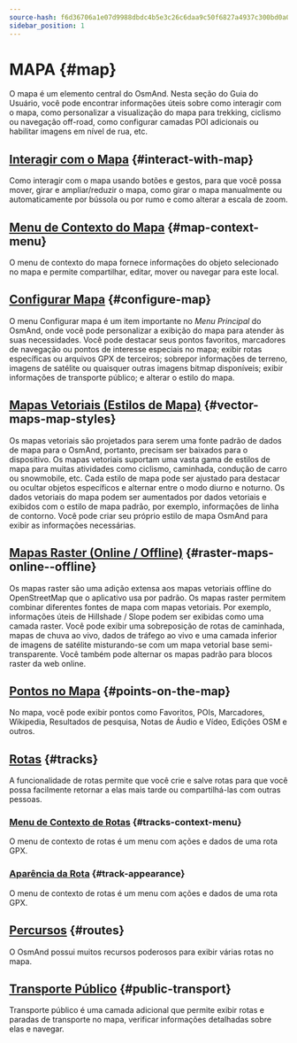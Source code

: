 ```yaml
---
source-hash: f6d36706a1e07d9988dbdc4b5e3c26c6daa9c50f6827a4937c300bd0a0b42708
sidebar_position: 1
---
```


# MAPA {#map}

O mapa é um elemento central do OsmAnd. Nesta seção do Guia do Usuário, você pode encontrar informações úteis sobre como interagir com o mapa, como personalizar a visualização do mapa para trekking, ciclismo ou navegação off-road, como configurar camadas POI adicionais ou habilitar imagens em nível de rua, etc.

## [Interagir com o Mapa](./interact-with-map.md) {#interact-with-map}

Como interagir com o mapa usando botões e gestos, para que você possa mover, girar e ampliar/reduzir o mapa, como girar o mapa manualmente ou automaticamente por bússola ou por rumo e como alterar a escala de zoom.

## [Menu de Contexto do Mapa](./map-context-menu.md) {#map-context-menu}

O menu de contexto do mapa fornece informações do objeto selecionado no mapa e permite compartilhar, editar, mover ou navegar para este local.

## [Configurar Mapa](./configure-map-menu.md) {#configure-map}

O menu Configurar mapa é um item importante no *Menu Principal* do OsmAnd, onde você pode personalizar a exibição do mapa para atender às suas necessidades. Você pode destacar seus pontos favoritos, marcadores de navegação ou pontos de interesse especiais no mapa; exibir rotas específicas ou arquivos GPX de terceiros; sobrepor informações de terreno, imagens de satélite ou quaisquer outras imagens bitmap disponíveis; exibir informações de transporte público; e alterar o estilo do mapa.

## [Mapas Vetoriais (Estilos de Mapa)](./vector-maps.md) {#vector-maps-map-styles}

Os mapas vetoriais são projetados para serem uma fonte padrão de dados de mapa para o OsmAnd, portanto, precisam ser baixados para o dispositivo. Os mapas vetoriais suportam uma vasta gama de estilos de mapa para muitas atividades como ciclismo, caminhada, condução de carro ou snowmobile, etc. Cada estilo de mapa pode ser ajustado para destacar ou ocultar objetos específicos e alternar entre o modo diurno e noturno. Os dados vetoriais do mapa podem ser aumentados por dados vetoriais e exibidos com o estilo de mapa padrão, por exemplo, informações de linha de contorno. Você pode criar seu próprio estilo de mapa OsmAnd para exibir as informações necessárias.

## [Mapas Raster (Online / Offline)](./raster-maps.md) {#raster-maps-online--offline}

Os mapas raster são uma adição extensa aos mapas vetoriais offline do OpenStreetMap que o aplicativo usa por padrão. Os mapas raster permitem combinar diferentes fontes de mapa com mapas vetoriais. Por exemplo, informações úteis de Hillshade / Slope podem ser exibidas como uma camada raster. Você pode exibir uma sobreposição de rotas de caminhada, mapas de chuva ao vivo, dados de tráfego ao vivo e uma camada inferior de imagens de satélite misturando-se com um mapa vetorial base semi-transparente. Você também pode alternar os mapas padrão para blocos raster da web online.

## [Pontos no Mapa](./point-layers-on-map.md) {#points-on-the-map}

No mapa, você pode exibir pontos como Favoritos, POIs, Marcadores, Wikipedia, Resultados de pesquisa, Notas de Áudio e Vídeo, Edições OSM e outros.

## [Rotas](./tracks) {#tracks}

A funcionalidade de rotas permite que você crie e salve rotas para que você possa facilmente retornar a elas mais tarde ou compartilhá-las com outras pessoas.

### [Menu de Contexto de Rotas](./tracks/track-context-menu.md) {#tracks-context-menu}

O menu de contexto de rotas é um menu com ações e dados de uma rota GPX.

### [Aparência da Rota](./tracks/appearance.md) {#track-appearance}

O menu de contexto de rotas é um menu com ações e dados de uma rota GPX.

## [Percursos](./routes.md) {#routes}

O OsmAnd possui muitos recursos poderosos para exibir várias rotas no mapa.

## [Transporte Público](./public-transport.md) {#public-transport}

Transporte público é uma camada adicional que permite exibir rotas e paradas de transporte no mapa, verificar informações detalhadas sobre elas e navegar.
